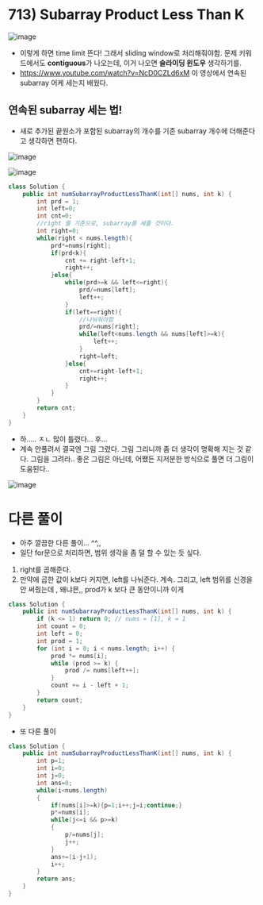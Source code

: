 # 713) Subarray Product Less Than K

![image](https://user-images.githubusercontent.com/37058233/119908795-4b5d9580-bf08-11eb-8e93-223843844913.png)

- 이렇게 하면 time limit 뜬다! 그래서 sliding window로 처리해줘야함. 문제 키워드에서도 **contiguous**가 나오는데, 이거 나오면 **슬라이딩 윈도우** 생각하기를.
- https://www.youtube.com/watch?v=NcD0CZLd6xM 이 영상에서 연속된 subarray 어케 세는지 배웠다.

## **연속된 subarray 세는 법!**

- 새로 추가된 끝원소가 포함된 subarray의 개수를 기존 subarray 개수에 더해준다고 생각하면 편하다.

![image](https://user-images.githubusercontent.com/37058233/119910089-36cecc80-bf0b-11eb-8fc5-584fd229878e.png)

![image](https://user-images.githubusercontent.com/37058233/119910134-536b0480-bf0b-11eb-8a13-033e52d642b4.png)

```java
class Solution {
    public int numSubarrayProductLessThanK(int[] nums, int k) {
        int prd = 1;
        int left=0;
        int cnt=0;
        //right 를 기준으로, subarray를 세줄 것이다.
        int right=0;
        while(right < nums.length){
            prd*=nums[right];
            if(prd<k){
                cnt += right-left+1;
                right++;
            }else{
                while(prd>=k && left<=right){
                    prd/=nums[left];
                    left++;
                }
                if(left==right){
                    //나눠줘야함
                    prd/=nums[right];
                    while(left<nums.length && nums[left]>=k){
                        left++;
                    }
                    right=left;
                }else{
                    cnt+=right-left+1;
                    right++;
                }
            }
        }
        return cnt;
    }
}
```

- 하..... ㅈㄴ 많이 틀렸다... 후...
- 계속 안풀려서 결국엔 그림 그렸다. 그림 그리니까 좀 더 생각이 명확해 지는 것 같다. 그림을 그려라.. 좋은 그림은 아닌데, 어쨌든 지저분한 방식으로 풀면 더 그림이 도움된다..

![image](https://user-images.githubusercontent.com/37058233/119915416-54099800-bf17-11eb-834a-9cd9b0ce5726.png)



# 다른 풀이

- 아주 깔끔한 다른 풀이... ^^,,
- 일단 for문으로 처리하면, 범위 생각을 좀 덜 할 수 있는 듯 싶다.  

1. right를 곱해준다. 
2. 만약에 곱한 값이 k보다 커지면, left를 나눠준다. 계속. 그리고, left 범위를 신경을 안 써줬는데 , 왜냐믄,, prod가 k 보다 큰 동안이니까 이게 

```java
class Solution {
    public int numSubarrayProductLessThanK(int[] nums, int k) {
        if (k <= 1) return 0; // nums = [1], k = 1
        int count = 0;
        int left = 0;
        int prod = 1;
        for (int i = 0; i < nums.length; i++) {
            prod *= nums[i];
            while (prod >= k) {
                prod /= nums[left++];
            }
            count += i - left + 1;
        }
        return count;
    }
}
```

- 또 다른 풀이

```java
class Solution {
    public int numSubarrayProductLessThanK(int[] nums, int k) {
        int p=1;
        int i=0;
        int j=0;
        int ans=0;
        while(i<nums.length)
        {
            if(nums[i]>=k){p=1;i++;j=i;continue;}
            p*=nums[i];
            while(j<=i && p>=k)
            {
                p/=nums[j];
                j++;
            }
            ans+=(i-j+1);
            i++;
        }
        return ans;
    }
}
```

